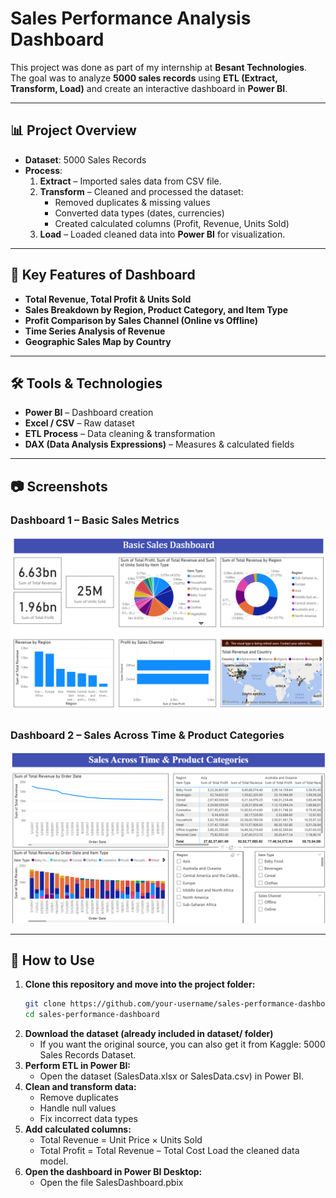 # Sales Performance Analysis Dashboard

This project was done as part of my internship at **Besant Technologies**.  
The goal was to analyze **5000 sales records** using **ETL (Extract, Transform, Load)** and create an interactive dashboard in **Power BI**.

---

## 📊 Project Overview
- **Dataset**: 5000 Sales Records
- **Process**: 
  1. **Extract** – Imported sales data from CSV file.
  2. **Transform** – Cleaned and processed the dataset:
     - Removed duplicates & missing values
     - Converted data types (dates, currencies)
     - Created calculated columns (Profit, Revenue, Units Sold)
  3. **Load** – Loaded cleaned data into **Power BI** for visualization.

---

## 🔑 Key Features of Dashboard
- **Total Revenue, Total Profit & Units Sold**
- **Sales Breakdown by Region, Product Category, and Item Type**
- **Profit Comparison by Sales Channel (Online vs Offline)**
- **Time Series Analysis of Revenue**
- **Geographic Sales Map by Country**

---

## 🛠 Tools & Technologies
- **Power BI** – Dashboard creation
- **Excel / CSV** – Raw dataset
- **ETL Process** – Data cleaning & transformation
- **DAX (Data Analysis Expressions)** – Measures & calculated fields

---

## 📷 Screenshots
### Dashboard 1 – Basic Sales Metrics
![Dashboard 1](Screenshots/dashboard1.png)

### Dashboard 2 – Sales Across Time & Product Categories
![Dashboard 2](Screenshots/dashboard2.png)

---
## 🚀 How to Use

1. **Clone this repository and move into the project folder:**
   ```bash
   git clone https://github.com/your-username/sales-performance-dashboard.git
   cd sales-performance-dashboard
2. **Download the dataset (already included in dataset/ folder)**
   - If you want the original source, you can also get it from Kaggle: 5000 Sales Records Dataset.
3. **Perform ETL in Power BI:**
   - Open the dataset (SalesData.xlsx or SalesData.csv) in Power BI.
4. **Clean and transform data:**
   - Remove duplicates
   - Handle null values
   - Fix incorrect data types
5. **Add calculated columns:**
   - Total Revenue = Unit Price × Units Sold
   - Total Profit = Total Revenue – Total Cost
   Load the cleaned data model.
6. **Open the dashboard in Power BI Desktop:**
   - Open the file SalesDashboard.pbix
     
   
